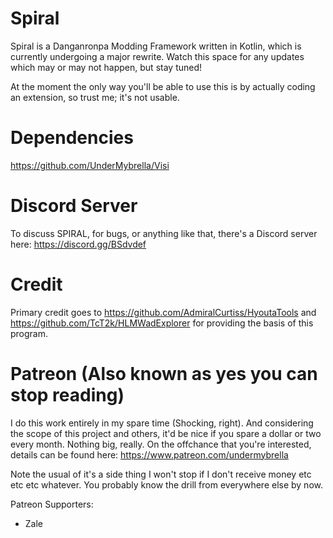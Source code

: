 # Spiral
Spiral is a Danganronpa Modding Framework written in Kotlin, which is currently undergoing a major rewrite. Watch this space for any updates which may or may not happen, but stay tuned!

At the moment the only way you'll be able to use this is by actually coding an extension, so trust me; it's not usable.

# Dependencies
https://github.com/UnderMybrella/Visi

# Discord Server
To discuss SPIRAL, for bugs, or anything like that, there's a Discord server here: https://discord.gg/BSdvdef

# Credit
Primary credit goes to https://github.com/AdmiralCurtiss/HyoutaTools and https://github.com/TcT2k/HLMWadExplorer for providing the basis of this program.

# Patreon (Also known as yes you can stop reading)
I do this work entirely in my spare time (Shocking, right). And considering the scope of this project and others, it'd be nice if you spare a dollar or two every month. Nothing big, really. On the offchance that you're interested, details can be found here: https://www.patreon.com/undermybrella

Note the usual of it's a side thing I won't stop if I don't receive money etc etc etc whatever. You probably know the drill from everywhere else by now.

Patreon Supporters:
* Zale
